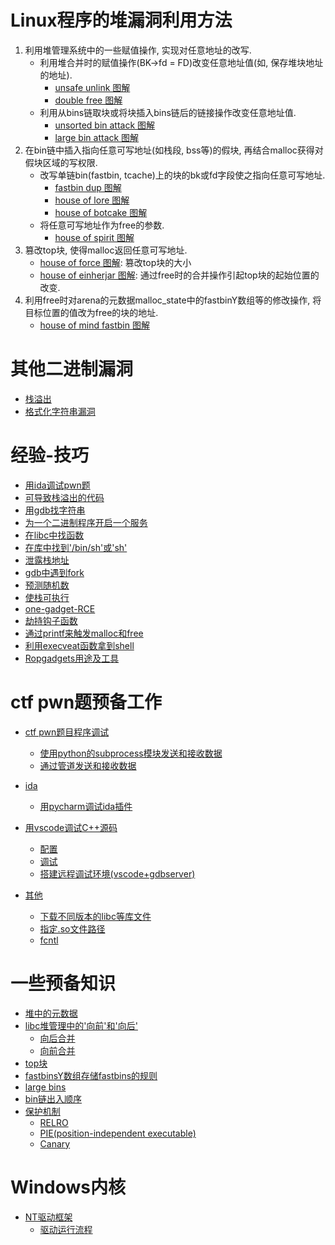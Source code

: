 # Linux程序的堆漏洞利用方法
1. 利用堆管理系统中的一些赋值操作, 实现对任意地址的改写.
    * 利用堆合并时的赋值操作(BK->fd = FD)改变任意地址值(如, 保存堆块地址的地址).
        * [unsafe unlink 图解](./unsafe_unlink/笔记.md)
        * [double free 图解](./double_free/笔记.md)
    * 利用从bins链取块或将块插入bins链后的链接操作改变任意地址值.
        * [unsorted bin attack 图解](./unsorted_bin_attack/笔记.md)
        * [large bin attack 图解](./large_bin_attack/笔记.md)
2. 在bin链中插入指向任意可写地址(如栈段, bss等)的假块, 再结合malloc获得对假块区域的写权限.
    * 改写单链bin(fastbin, tcache)上的块的bk或fd字段使之指向任意可写地址.
        * [fastbin dup 图解](./fastbin_dup/笔记.md)
        * [house of lore 图解](./house/笔记.md#house-of-lore)
        * [house of botcake 图解](./house/笔记.md#house-of-botcake)
    * 将任意可写地址作为free的参数.
        * [house of spirit 图解](./house/笔记.md#house-of-spirit)
3. 篡改top块, 使得malloc返回任意可写地址.
    * [house of force 图解](./house/笔记.md#house-of-force): 篡改top块的大小
    * [house of einherjar 图解](./house/笔记.md#house-of-einherjar): 通过free时的合并操作引起top块的起始位置的改变.
4. 利用free时对arena的元数据malloc_state中的fastbinY数组等的修改操作, 将目标位置的值改为free的块的地址.
    * [house of mind fastbin 图解](./house/笔记.md#house-of-mind-fastbin)

# 其他二进制漏洞
- [栈溢出](./stack_overflow/栈溢出笔记.md#ROP)
- [格式化字符串漏洞](./tips.md#格式化字符串漏洞)

# 经验-技巧
- [用ida调试pwn题](./pwn分析环境搭建.md#ctf-pwn题目程序调试)
- [可导致栈溢出的代码](./tips.md#可导致栈溢出的代码)
- [用gdb找字符串](./tips.md#用gdb找字符串)
- [为一个二进制程序开启一个服务](./tips.md#为一个二进制程序开启一个服务)
- [在libc中找函数](./tips.md#在libc中找函数)
- [在库中找到'/bin/sh'或'sh'](./tips.md#在库中找到'/bin/sh'或'sh')
- [泄露栈地址](./tips.md#泄露栈地址)
- [gdb中遇到fork](./tips.md#gdb中遇到fork)
- [预测随机数](./tips.md#预测随机数)
- [使栈可执行](./tips.md#使栈可执行)
- [one-gadget-RCE](./tips.md#one-gadget-RCE)
- [劫持钩子函数](./tips.md#劫持钩子函数)
- [通过printf来触发malloc和free](./tips.md#通过printf来触发malloc和free)
- [利用execveat函数拿到shell](./tips.md#利用execveat函数拿到shell)
- [Ropgadgets用途及工具](./tips.md#Ropgadgets)

# ctf pwn题预备工作
- [ctf pwn题目程序调试](./pwn分析环境搭建.md#ctf-pwn题目程序调试)
    - [使用python的subprocess模块发送和接收数据](./pwn分析环境搭建.md#方法一:-使用python的subprocess模块)
    - [通过管道发送和接收数据](./pwn分析环境搭建.md#方法二:-使用管道)

- [ida](./ida笔记.md)
    - [用pycharm调试ida插件](./ida笔记.md#用pycharm调试ida插件)

- [用vscode调试C++源码](./pwn分析环境搭建.md#用vscode调试C++源码)
    - [配置](./pwn分析环境搭建.md#配置)
    - [调试](./pwn分析环境搭建.md#调试)
    - [搭建远程调试环境(vscode+gdbserver)](./pwn分析环境搭建.md#远程调试虚拟机中的程序)
- [其他](./pwn分析环境搭建.md#其他)
    - [下载不同版本的libc等库文件](./pwn分析环境搭建.md#下载不同版本的libc等库文件)
    - [指定.so文件路径](./pwn分析环境搭建.md#so文件路径)
    - [fcntl](./pwn分析环境搭建.md#fcntl)

# 一些预备知识
- [堆中的元数据](./堆知识笔记.md#堆中的元数据)
- [libc堆管理中的'向前'和'向后'](./堆知识笔记.md#libc堆管理中的'向前'和'向后')
    - [向后合并](./堆知识笔记.md#向后合并)
    - [向前合并](./堆知识笔记.md#向前合并)
- [top块](./堆知识笔记.md#top块)
- [fastbinsY数组存储fastbins的规则](./堆知识笔记.md#fastbinsY数组存储fastbins的规则)
- [large bins](./堆知识笔记.md#large-bins)
- [bin链出入顺序](./堆知识笔记.md#bin链出入顺序)
- [保护机制](./堆知识笔记.md#保护机制)
    - [RELRO](./堆知识笔记.md#RELRO)
    - [PIE(position-independent executable)](./堆知识笔记.md#PIE(position-independent-executable))
    - [Canary](./堆知识笔记.md#Canary)

# Windows内核
- [NT驱动框架](./knlg/win_krnl.md#NT驱动框架)
    - [驱动运行流程](./knlg/win_krnl.md#驱动运行流程)
